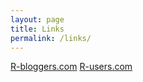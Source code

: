 ```yaml
---
layout: page
title: Links
permalink: /links/
---
```


[R-bloggers.com](http://www.r-bloggers.com/)
[R-users.com](http://www.r-users.com/)
